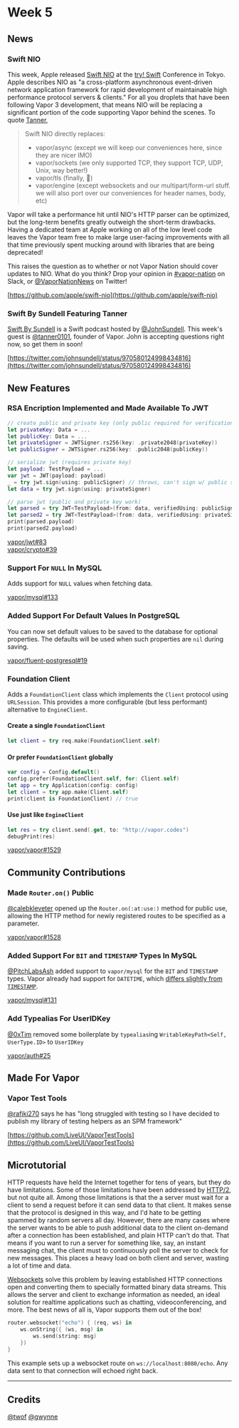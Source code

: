 # Week 5

## News

### Swift NIO
This week, Apple released [Swift NIO](https://github.com/apple/swift-nio) at the [try! Swift](https://www.tryswift.co/events/2018/tokyo/en/) Conference in Tokyo. Apple describes NIO as "a cross-platform asynchronous event-driven network application framework for rapid development of maintainable high performance protocol servers & clients." For all you droplets that have been following Vapor 3 development, that means NIO will be replacing a significant portion of the code supporting Vapor behind the scenes. To quote [Tanner](https://github.com/tanner0101),

> Swift NIO directly replaces:
> - vapor/async (except we will keep our conveniences here, since they are nicer IMO)
> - vapor/sockets (we only supported TCP, they support TCP, UDP, Unix, way better!)
> - vapor/tls (finally, :pray:)
> - vapor/engine (except websockets and our multipart/form-url stuff. we will also port over our conveniences for header names, body, etc)

Vapor will take a performance hit until NIO's HTTP parser can be optimized, but the long-term benefits greatly outweigh the short-term drawbacks. Having a dedicated team at Apple working on all of the low level code leaves the Vapor team free to make large user-facing improvements with all that time previously spent mucking around with libraries that are being deprecated! 

This raises the question as to whether or not Vapor Nation should cover updates to NIO. What do you think? Drop your opinion in [#vapor-nation](https://vapor.team/) on Slack, or [@VaporNationNews](https://twitter.com/VaporNationNews) on Twitter!

[https://github.com/apple/swift-nio](https://github.com/apple/swift-nio)

### Swift By Sundell Featuring Tanner
[Swift By Sundell](https://www.swiftbysundell.com/) is a Swift podcast hosted by [@JohnSundell](https://github.com/JohnSundell). This week's guest is [@tanner0101](https://github.com/tanner0101), founder of Vapor. John is accepting questions right now, so get them in soon!

[https://twitter.com/johnsundell/status/970580124998434816](https://twitter.com/johnsundell/status/970580124998434816)

## New Features

### RSA Encription Implemented and Made Available To JWT
```swift
// create public and private key (only public required for verification)
let privateKey: Data = ...
let publicKey: Data = ...
let privateSigner = JWTSigner.rs256(key: .private2048(privateKey))
let publicSigner = JWTSigner.rs256(key: .public2048(publicKey))

// serialize jwt (requires private key)
let payload: TestPayload = ...
var jwt = JWT(payload: payload)
_ = try jwt.sign(using: publicSigner) // throws, can't sign w/ public signer
let data = try jwt.sign(using: privateSigner)

// parse jwt (public and private key work)
let parsed = try JWT<TestPayload>(from: data, verifiedUsing: publicSigner)
let parsed2 = try JWT<TestPayload>(from: data, verifiedUsing: privateSigner) // also works
print(parsed.payload)
print(parsed2.payload)
```

[vapor/jwt#83](https://github.com/vapor/jwt/pull/83)  
[vapor/crypto#39](https://github.com/vapor/crypto/pull/39)

### Support For `NULL` In MySQL
Adds support for `NULL` values when fetching data.

[vapor/mysql#133](https://github.com/vapor/mysql/pull/133)

### Added Support For Default Values In PostgreSQL
You can now set default values to be saved to the database for optional properties. The defaults will be used when such properties are `nil` during saving.
<!-- Needs a usage snippet --->

[vapor/fluent-postgresql#19](https://github.com/vapor/fluent-postgresql/pull/19)

### Foundation Client
Adds a `FoundationClient` class which implements the `Client` protocol using `URLSession`. This provides a more configurable (but less performant) alternative to `EngineClient`.

#### Create a single `FoundationClient`
```swift
let client = try req.make(FoundationClient.self)
```

#### Or prefer `FoundationClient` globally
```swift
var config = Config.default()
config.prefer(FoundationClient.self, for: Client.self)
let app = try Application(config: config)
let client = try app.make(Client.self)
print(client is FoundationClient) // true
```

#### Use just like `EngineClient`
```swift
let res = try client.send(.get, to: "http://vapor.codes")
debugPrint(res)
```

[vapor/vapor#1529](https://github.com/vapor/vapor/pull/1529)

## Community Contributions

### Made `Router.on()` Public
[@calebkleveter](https://github.com/calebkleveter) opened up the `Router.on(:at:use:)` method for public use, allowing the HTTP method for newly registered routes to be specified as a parameter.

[vapor/vapor#1528](https://github.com/vapor/vapor/pull/1528)

### Added Support For `BIT` and `TIMESTAMP` Types In MySQL
[@PitchLabsAsh](https://github.com/PitchLabsAsh) added support to `vapor/mysql` for the `BIT` and `TIMESTAMP` types. Vapor already had support for `DATETIME`, which [differs slightly from `TIMESTAMP`](https://dev.mysql.com/doc/refman/5.5/en/datetime.html).

[vapor/mysql#131](https://github.com/vapor/mysql/pull/131)

### Add Typealias For UserIDKey
[@0xTim](https://github.com/0xTim) removed some boilerplate by `typealias`ing `WritableKeyPath<Self, UserType.ID>` to `UserIDKey`

[vapor/auth#25](https://github.com/vapor/auth/pull/25)

## Made For Vapor

### Vapor Test Tools
[@rafiki270](https://github.com/rafiki270) says he has "long struggled with testing so I have decided to publish my library of testing helpers as an SPM framework"

[https://github.com/LiveUI/VaporTestTools](https://github.com/LiveUI/VaporTestTools)

## Microtutorial
HTTP requests have held the Internet together for tens of years, but they do have limitations. Some of those limitations have been addressed by [HTTP/2](https://en.wikipedia.org/wiki/HTTP/2), but not quite all. Among those limitations is that the a server must wait for a client to send a request before it can send data to that client. It makes sense that the protocol is designed in this way, and I'd hate to be getting spammed by random servers all day. However, there are many cases where the server wants to be able to push additional data to the client on-demand after a connection has been established, and plain HTTP can't do that. That means if you want to run a server for something like, say, an instant messaging chat, the client must to continuously poll the server to check for new messages. This places a heavy load on both client and server, wasting a lot of time and data.

[Websockets](https://en.wikipedia.org/wiki/WebSocket) solve this problem by leaving established HTTP connections open and converting them to specially formatted binary data streams. This allows the server and client to exchange information as needed, an ideal solution for realtime applications such as chatting, videoconferencing, and more. The best news of all is, Vapor supports them out of the box!

```swift
router.websocket("echo") { (req, ws) in
    ws.onString({ (ws, msg) in
        ws.send(string: msg)
    })
}
```

This example sets up a websocket route on `ws://localhost:8080/echo`. Any data sent to that connection will echoed right back.

****

## Credits
[@twof](https://github.com/twof)
[@gwynne](https://github.com/gwynne)
